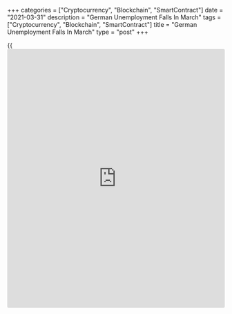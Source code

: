 +++
categories = ["Cryptocurrency", "Blockchain", "SmartContract"]
date = "2021-03-31"
description = "German Unemployment Falls In March"
tags = ["Cryptocurrency", "Blockchain", "SmartContract"]
title = "German Unemployment Falls In March"
type = "post"
+++

{{<iframe id="large-banner" src="https://www.bounty.group/#slide=16.0" width="100%" height="600" scrolling="no" style="border: 0px solid rgb(216, 221, 230); border-radius: 3px;">}}

German unemployment declined in March despite rising infections, data
from the Federal Employment Agency showed on Wednesday.

The number of people out of work decreased 8,000 from the previous
month, when it was up 9,000. Economists had forecast an annual fall of
3,000. The number of unemployed totaled 2.75 million.

The jobless rate held steady at 6.0 percent in March, in line with
expectations.

In March there was a noticeable spring recovery on the labor market -
even though the infections are increasing and the restrictions for some
areas of the [economy][1] still exist, Federal Employment Agency CEO
Detlef Scheele said.

Overall, however, the labor market continues to show very clear traces
of the crisis that has now been going on for a year, Scheele added.

Elsewhere, data from Destatis on Wednesday showed that the ILO jobless
rate fell marginally to adjusted 4.5 percent in February from 4.6
percent in January. On an unadjusted basis, the rate remained unchanged
at 4.6 percent.

According to a report released by the ifo institute, Germany's labor
market is starting to recover, despite the lockdown. The ifo employment
barometer rose sharply to 97.6 points in March, up from 94.5 points in
February. This was its highest level since February 2020.

For comments and feedback [contact](https://www.playgroundfx.com/contact/): editorial@rtt[news](https://www.letsplayfx.com/blog/forex-news-website/).com

[Economic News][1]

 **What parts of the world are seeing the best (and worst) economic
performances lately? Click[here][2] to check out our [Econ Scorecard][2]
and find out! See up-to-the-moment [ranking](https://www.playgroundfx.com/blog/crypto-exchange-ranking/)s for the best and worst
performers in [GDP][3], [unemployment rate][4], [inflation][2] and much
more.**

   1. www.rtt[news](https://www.letsplayfx.com/blog/forex-news-website/).com/Content/EconomicNews.aspx
   2. www.rtt[news](https://www.letsplayfx.com/blog/forex-news-website/).com/economic-scorecard/world-rank/CPI/highest-performance.aspx
   3. www.rtt[news](https://www.letsplayfx.com/blog/forex-news-website/).com/economic-scorecard/world-rank/GDP/highest-performance.aspx
   4. www.rtt[news](https://www.letsplayfx.com/blog/forex-news-website/).com/economic-scorecard/world-rank/unemployment-rate/lowest-performance.aspx